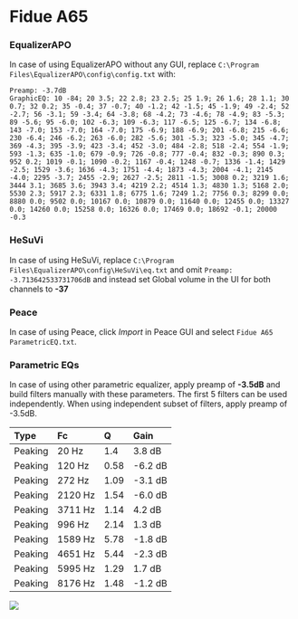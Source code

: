 # Fidue A65

### EqualizerAPO
In case of using EqualizerAPO without any GUI, replace `C:\Program Files\EqualizerAPO\config\config.txt`
with:
```
Preamp: -3.7dB
GraphicEQ: 10 -84; 20 3.5; 22 2.8; 23 2.5; 25 1.9; 26 1.6; 28 1.1; 30 0.7; 32 0.2; 35 -0.4; 37 -0.7; 40 -1.2; 42 -1.5; 45 -1.9; 49 -2.4; 52 -2.7; 56 -3.1; 59 -3.4; 64 -3.8; 68 -4.2; 73 -4.6; 78 -4.9; 83 -5.3; 89 -5.6; 95 -6.0; 102 -6.3; 109 -6.3; 117 -6.5; 125 -6.7; 134 -6.8; 143 -7.0; 153 -7.0; 164 -7.0; 175 -6.9; 188 -6.9; 201 -6.8; 215 -6.6; 230 -6.4; 246 -6.2; 263 -6.0; 282 -5.6; 301 -5.3; 323 -5.0; 345 -4.7; 369 -4.3; 395 -3.9; 423 -3.4; 452 -3.0; 484 -2.8; 518 -2.4; 554 -1.9; 593 -1.3; 635 -1.0; 679 -0.9; 726 -0.8; 777 -0.4; 832 -0.3; 890 0.3; 952 0.2; 1019 -0.1; 1090 -0.2; 1167 -0.4; 1248 -0.7; 1336 -1.4; 1429 -2.5; 1529 -3.6; 1636 -4.3; 1751 -4.4; 1873 -4.3; 2004 -4.1; 2145 -4.0; 2295 -3.7; 2455 -2.9; 2627 -2.5; 2811 -1.5; 3008 0.2; 3219 1.6; 3444 3.1; 3685 3.6; 3943 3.4; 4219 2.2; 4514 1.3; 4830 1.3; 5168 2.0; 5530 2.3; 5917 2.3; 6331 1.8; 6775 1.6; 7249 1.2; 7756 0.3; 8299 0.0; 8880 0.0; 9502 0.0; 10167 0.0; 10879 0.0; 11640 0.0; 12455 0.0; 13327 0.0; 14260 0.0; 15258 0.0; 16326 0.0; 17469 0.0; 18692 -0.1; 20000 -0.3
```

### HeSuVi
In case of using HeSuVi, replace `C:\Program Files\EqualizerAPO\config\HeSuVi\eq.txt` and omit `Preamp:
-3.713642533731706dB` and instead set Global volume in the UI for both channels to **-37**

### Peace
In case of using Peace, click *Import* in Peace GUI and select `Fidue A65 ParametricEQ.txt`.

### Parametric EQs
In case of using other parametric equalizer, apply preamp of **-3.5dB** and build filters manually
with these parameters. The first 5 filters can be used independently.
When using independent subset of filters, apply preamp of -3.5dB.

| Type    | Fc      |    Q | Gain    |
|:--------|:--------|:-----|:--------|
| Peaking | 20 Hz   | 1.4  | 3.8 dB  |
| Peaking | 120 Hz  | 0.58 | -6.2 dB |
| Peaking | 272 Hz  | 1.09 | -3.1 dB |
| Peaking | 2120 Hz | 1.54 | -6.0 dB |
| Peaking | 3711 Hz | 1.14 | 4.2 dB  |
| Peaking | 996 Hz  | 2.14 | 1.3 dB  |
| Peaking | 1589 Hz | 5.78 | -1.8 dB |
| Peaking | 4651 Hz | 5.44 | -2.3 dB |
| Peaking | 5995 Hz | 1.29 | 1.7 dB  |
| Peaking | 8176 Hz | 1.48 | -1.2 dB |

![](https://raw.githubusercontent.com/jaakkopasanen/AutoEq/master/results/innerfidelity/sbaf-serious/Fidue%20A65/Fidue%20A65.png)